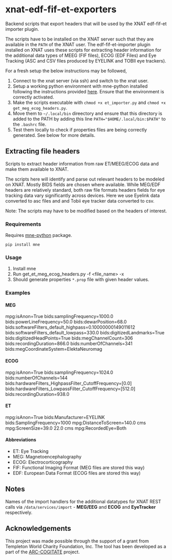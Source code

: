 # xnat-edf-fif-et-exporters
Backend scripts that export headers that will be used by the XNAT edf-fif-et importer plugin. 

The scripts have to be installed on the XNAT server such that they are available in the `PATH` of the XNAT user. The edf-fif-et-importer plugin installed on XNAT uses these scripts for extracting header information for the additional data types of MEEG (FIF files), ECOG (EDF Files) and Eye Tracking (ASC and CSV files produced by EYELINK and TOBII eye trackers).

For a fresh setup the below instructions may be followed,

1. Connect to the xnat server (via ssh) and switch to the xnat user.
2. Setup a working python environment with mne-python installed following the instructions provided [here](https://mne.tools/stable/install/manual_install.html). Ensure that the environment is correctly activated.
3. Make the scripts executable with `chmod +x et_importer.py` and `chmod +x get_meg_ecog_headers.py`.
4. Move them to `~/.local/bin` direectory and ensure that this directory is added to the PATH by adding this line `PATH="$HOME/.local/bin:$PATH"` to the `.bashrc` file.
5. Test them locally to check if properties files are being correctly generated. See below for more details.

## Extracting file headers
Scripts to extract header information from raw ET/MEEG/ECOG data and make them available to XNAT.

The scripts here will identify and parse out relevant headers to be modeled on XNAT. Mostly BIDS fields are chosen where available. While MEG/EDF headers are relatively standard, both raw file formats headers fields for eye tracking data vary significantly across devices. Here we use Eyelink data converted to asc files and and Tobii eye tracker data converted to csv.

Note: The scripts may have to be modified based on the headers of interest.

### Requirements
Requires [mne-python](https://mne.tools/stable/install/index.html) package.

`pip install mne`

### Usage

1. Install mne
2. Run get_et_meg_ecog_headers.py -f <file_name> -x
3. Should generate properties `*.prop` file with given header values.

### Examples

#### MEG

mpg:isAnon=True
bids:samplingFrequency=1000.0
bids:powerLineFrequency=50.0
bids:dewarPosition=68.0
bids:softwareFilters_default_highpass=0.10000000149011612
bids:softwareFilters_default_lowpass=330.0
bids:digitizedLandmarks=True
bids:digitizedHeadPoints=True
bids:megChannelCount=306
bids:recordingDuration=866.0
bids:numberOfChannels=341
bids:megCoordinateSystem=ElektaNeuromag

#### ECOG
mpg:isAnon=True
bids:samplingFrequency=1024.0
bids:numberOfChannels=144
bids:hardwareFilters_HighpassFilter_CutoffFrequency=[0.0]
bids:hardwareFilters_LowpassFilter_CutoffFrequency=[512.0]
bids:recordingDuration=938.0

#### ET

mpg:isAnon=True
bids:Manufacturer=EYELINK
bids:SamplingFrequency=1000
mpg:DistanceToScreen=140.0 cms
mpg:ScreenSize=39.0 22.0 cms
mpg:RecordedEye=Both

#### Abbreviations

- ET: Eye Tracking
- MEG: Magnetoencephalography
- ECOG: Electrocorticography
- FIF: Functional Imaging Format (MEG files are stored this way)
- EDF: European Data Format (ECOG files are stored this way)

## Notes
Names of the import handlers for the additional datatypes for XNAT REST calls via `/data/services/import` - **MEG/EEG** and **ECOG** and **EyeTracker** respectively.

## Acknowledgements
This project was made possible through the support of a grant from Templeton World Charity Foundation, Inc. The tool has been developed as a part of the [ARC-COGITATE](https://www.arc-cogitate.com/) project.
